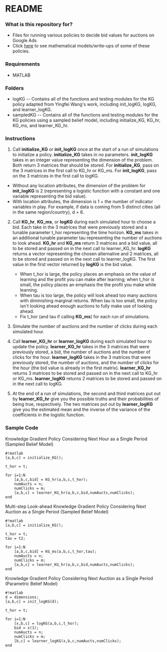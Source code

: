 # README #

### What is this repository for? ###

* Files for running various policies to decide bid values for auctions on Google Ads
* Click [here](https://www.overleaf.com/10139484dwhqqgbkvfrc#/37428144/) to see mathematical models/write-ups of some of these policies.

### Requirements ###
 
* MATLAB

### Folders ###

* logKG -- Contains all of the functions and testing modules for the KG policy adapted from Yingfei Wang's work, including init_logKG, logKG, and learner_logKG. 
* sampledKG -- Contains all of the functions and testing modules for the KG policies using a sampled belief model, including initialize_KG, KG_hr, KG_ms, and learner_KG_hr.

### Instructions ###

1. Call **initialize_KG** or **init_logKG** once at the start of a run of simulations to initialize a policy. **initialize_KG** takes in no parameters. **init_logKG** takes in an integer value representing the dimension of the problem. Both return 3 matrices that should be stored. For **initialize_KG**, pass on the 3 matrices in the first call to KG_hr or KG_ms. For **init_logKG**, pass on the 3 matrices in the first call to logKG.
*  Without any location attributes, the dimension of the problem for **init_logKG** is 2 (representing a logistic function with a constant and one variable representing the bid value).
*  With location attributes, the dimension is 1 + the number of indicator variables in play. For example, if data is coming from 5 distinct cities (all in the same region/country), d = 6. 

2. Call **KG_hr**, **KG_ms**, or **logKG** during each simulated hour to choose a bid. Each take in the 3 matrices that were previously stored and a tunable parameter t_hor representing the time horizon. **KG_ms** takes in an additional tunable parameter tau representing the number of auctions to look ahead. **KG_hr** and **KG_ms** return 3 matrices and a bid value, all to be stored and passed on in the next call to learner_KG_hr. **logKG** returns a vector representing the chosen alternative and 2 matrices, all to be stored and passed on in the next call to learner_logKG. The first value in the first vector returned by **logKG** is the bid value. 
     * When t_hor is large, the policy places an emphasis on the value of learning and the profit you can make after learning; when t_hor is small, the policy places an emphasis the the profit you make while learning.
     * When tau is too large, the policy will look ahead too many auctions with diminishing marginal returns. When tau is too small, the policy isn't looking ahead enough auctions to fully make use of looking ahead. 
     * Fix t_hor (and tau if calling **KG_ms**) for each run of simulations.

3. Simulate the number of auctions and the number of clicks during each simulated hour.

4. Call **learner_KG_hr** or **learner_logKG** during each simulated hour to update the policy. **learner_KG_hr** takes in the 3 matrices that were previously stored, a bid, the number of auctions and the number of clicks for the hour. **learner_logKG** takes in the 3 matrices that were previously stored, the number of auctions, and the number of clicks for the hour (the bid value is already in the first matrix). **learner_KG_hr** returns 3 matrices to be stored and passed on in the next call to KG_hr or KG_ms. **learner_logKG** returns 2 matrices to be stored and passed on in the next call to logKG. 

5. At the end of a run of simulations, the second and third matrices put out by **learner_KG_hr** give you the possible truths and their probabilities of being true, respectively. The two matrices put out by **learner_logKG** give you the estimated mean and the inverse of the variance of the coefficients in the logistic function.

### Sample Code ###

Knowledge Gradient Policy Considering Next Hour as a Single Period (Sampled Belief Model)

```
#!matlab
[a,b,c] = initialize_KG();

t_hor = t;

for i=1:N
    [a,b,c,bid] = KG_hr(a,b,c,t_hor);
    numAucts = n;
    numClicks = m;
    [a,b,c] = learner_KG_hr(a,b,c,bid,numAucts,numClicks);
end
```

Multi-step Look-ahead Knowledge Gradient Policy Considering Next Auction as a Single Period (Sampled Belief Model)

```
#!matlab
[a,b,c] = initialize_KG();

t_hor = t;
tau = t2;

for i=1:N
    [a,b,c,bid] = KG_ms(a,b,c,t_hor,tau);
    numAucts = n;
    numClicks = m;
    [a,b,c] = learner_KG_hr(a,b,c,bid,numAucts,numClicks);
end
```

Knowledge Gradient Policy Considering Next Auction as a Single Period (Parametric Belief Model)

```
#!matlab
d = dimensions;
[a,b,c] = init_logKG(d);

t_hor = t;

for i=1:N
    [x,b,c] = logKG(a,b,c,t_hor);
    bid = x(1);
    numAucts = n;
    numClicks = m;
    [b,c] = learner_logKG(x,b,c,numAucts,numClicks);
end
```
